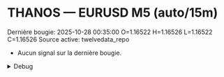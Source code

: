 # THANOS — EURUSD M5 (auto/15m)
Dernière bougie: 2025-10-28 00:35:00  O=1.16522  H=1.16526  L=1.16522  C=1.16526
Source active: twelvedata_repo

- Aucun signal sur la dernière bougie.

<details><summary>Debug</summary>

- TD_API_KEY manquant.

</details>